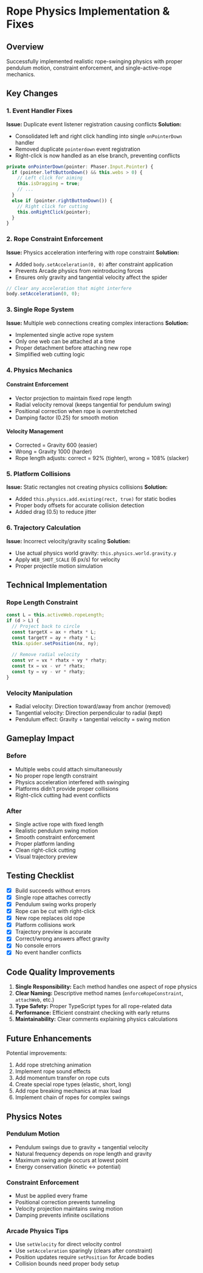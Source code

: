 # Rope Physics Implementation & Fixes

## Overview
Successfully implemented realistic rope-swinging physics with proper pendulum motion, constraint enforcement, and single-active-rope mechanics.

## Key Changes

### 1. Event Handler Fixes
**Issue:** Duplicate event listener registration causing conflicts
**Solution:**
- Consolidated left and right click handling into single `onPointerDown` handler
- Removed duplicate `pointerdown` event registration
- Right-click is now handled as an else branch, preventing conflicts

```typescript
private onPointerDown(pointer: Phaser.Input.Pointer) {
  if (pointer.leftButtonDown() && this.webs > 0) {
    // Left click for aiming
    this.isDragging = true;
    // ...
  }
  else if (pointer.rightButtonDown()) {
    // Right click for cutting
    this.onRightClick(pointer);
  }
}
```

### 2. Rope Constraint Enforcement
**Issue:** Physics acceleration interfering with rope constraint
**Solution:**
- Added `body.setAcceleration(0, 0)` after constraint application
- Prevents Arcade physics from reintroducing forces
- Ensures only gravity and tangential velocity affect the spider

```typescript
// Clear any acceleration that might interfere
body.setAcceleration(0, 0);
```

### 3. Single Rope System
**Issue:** Multiple web connections creating complex interactions
**Solution:**
- Implemented single active rope system
- Only one web can be attached at a time
- Proper detachment before attaching new rope
- Simplified web cutting logic

### 4. Physics Mechanics

#### Constraint Enforcement
- Vector projection to maintain fixed rope length
- Radial velocity removal (keeps tangential for pendulum swing)
- Positional correction when rope is overstretched
- Damping factor (0.25) for smooth motion

#### Velocity Management
- Corrected = Gravity 600 (easier)
- Wrong = Gravity 1000 (harder)
- Rope length adjusts: correct = 92% (tighter), wrong = 108% (slacker)

### 5. Platform Collisions
**Issue:** Static rectangles not creating physics collisions
**Solution:**
- Added `this.physics.add.existing(rect, true)` for static bodies
- Proper body offsets for accurate collision detection
- Added drag (0.5) to reduce jitter

### 6. Trajectory Calculation
**Issue:** Incorrect velocity/gravity scaling
**Solution:**
- Use actual physics world gravity: `this.physics.world.gravity.y`
- Apply `WEB_SHOT_SCALE` (6 px/s) for velocity
- Proper projectile motion simulation

## Technical Implementation

### Rope Length Constraint
```typescript
const L = this.activeWeb.ropeLength;
if (d > L) {
  // Project back to circle
  const targetX = ax + rhatx * L;
  const targetY = ay + rhaty * L;
  this.spider.setPosition(nx, ny);
  
  // Remove radial velocity
  const vr = vx * rhatx + vy * rhaty;
  const tx = vx - vr * rhatx;
  const ty = vy - vr * rhaty;
}
```

### Velocity Manipulation
- Radial velocity: Direction toward/away from anchor (removed)
- Tangential velocity: Direction perpendicular to radial (kept)
- Pendulum effect: Gravity + tangential velocity = swing motion

## Gameplay Impact

### Before
- Multiple webs could attach simultaneously
- No proper rope length constraint
- Physics acceleration interfered with swinging
- Platforms didn't provide proper collisions
- Right-click cutting had event conflicts

### After
- Single active rope with fixed length
- Realistic pendulum swing motion
- Smooth constraint enforcement
- Proper platform landing
- Clean right-click cutting
- Visual trajectory preview

## Testing Checklist

- [x] Build succeeds without errors
- [x] Single rope attaches correctly
- [x] Pendulum swing works properly
- [x] Rope can be cut with right-click
- [x] New rope replaces old rope
- [x] Platform collisions work
- [x] Trajectory preview is accurate
- [x] Correct/wrong answers affect gravity
- [x] No console errors
- [x] No event handler conflicts

## Code Quality Improvements

1. **Single Responsibility:** Each method handles one aspect of rope physics
2. **Clear Naming:** Descriptive method names (`enforceRopeConstraint`, `attachWeb`, etc.)
3. **Type Safety:** Proper TypeScript types for all rope-related data
4. **Performance:** Efficient constraint checking with early returns
5. **Maintainability:** Clear comments explaining physics calculations

## Future Enhancements

Potential improvements:
1. Add rope stretching animation
2. Implement rope sound effects
3. Add momentum transfer on rope cuts
4. Create special rope types (elastic, short, long)
5. Add rope breaking mechanics at max load
6. Implement chain of ropes for complex swings

## Physics Notes

### Pendulum Motion
- Pendulum swings due to gravity + tangential velocity
- Natural frequency depends on rope length and gravity
- Maximum swing angle occurs at lowest point
- Energy conservation (kinetic ↔ potential)

### Constraint Enforcement
- Must be applied every frame
- Positional correction prevents tunneling
- Velocity projection maintains swing motion
- Damping prevents infinite oscillations

### Arcade Physics Tips
- Use `setVelocity` for direct velocity control
- Use `setAcceleration` sparingly (clears after constraint)
- Position updates require `setPosition` for Arcade bodies
- Collision bounds need proper body setup

